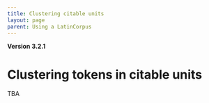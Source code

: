 ```yaml
---
title: Clustering citable units
layout: page
parent: Using a LatinCorpus
---
```


**Version 3.2.1**

# Clustering tokens in citable units

TBA
